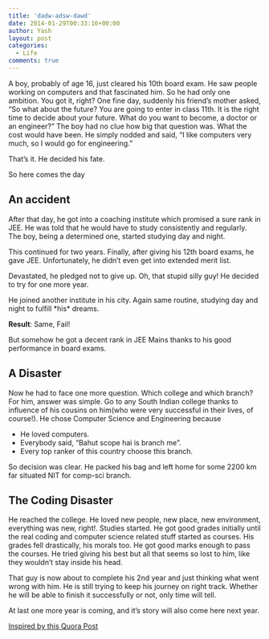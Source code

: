 ```yaml
---
title: 'dadw-adsw-dawd'
date: 2014-01-29T00:33:16+00:00
author: Yash
layout: post
categories:
  - Life
comments: true
---
```

A boy, probably of age 16, just cleared his 10th board exam. He saw people working on computers and that fascinated him. So he had only one ambition. You got it, right? One fine day, suddenly his friend&#8217;s mother asked, &#8220;So what about the future? You are going to enter in class 11th. It is the right time to decide about your future. What do you want to become, a doctor or an engineer?&#8221; The boy had no clue how big that question was. What the cost would have been. He simply nodded and said, &#8220;I like computers very much, so I would go for engineering.&#8221;

That&#8217;s it. He decided his fate.

So here comes the day

## An accident

After that day, he got into a coaching institute which promised a sure rank in JEE. He was told that he would have to study consistently and regularly. The boy, being a determined one, started studying day and night.

This continued for two years. Finally, after giving his 12th board exams, he gave JEE. Unfortunately, he didn&#8217;t even get into extended merit list.

Devastated, he pledged not to give up. Oh, that stupid silly guy! He decided to try for one more year.

He joined another institute in his city. Again same routine, studying day and night to fulfill \*his\* dreams.

**Result**: Same, Fail!

But somehow he got a decent rank in JEE Mains thanks to his good performance in board exams.

## A Disaster

Now he had to face one more question. Which college and which branch? For him, answer was simple. Go to any South Indian college thanks to influence of his cousins on him(who were very successful in their lives, of course!). He chose Computer Science and Engineering because

  * He loved computers.
  * Everybody said, &#8220;Bahut scope hai is branch me&#8221;.
  * Every top ranker of this country choose this branch.

So decision was clear. He packed his bag and left home for some 2200 km far situated NIT for comp-sci branch.

## The Coding Disaster

He reached the college. He loved new people, new place, new environment, everything was new, right!. Studies started. He got good grades initially until the real coding and computer science related stuff started as courses. His grades fell drastically, his morals too. He got good marks enough to pass the courses. He tried giving his best but all that seems so lost to him, like they wouldn&#8217;t stay inside his head.

That guy is now about to complete his 2nd year and just thinking what went wrong with him. He is still trying to keep his journey on right track. Whether he will be able to finish it successfully or not, only time will tell.

At last one more year is coming, and it&#8217;s story will also come here next year.

<a href="https://www.quora.com/What-were-you-once-that-youll-never-be-again/answer/Nishant-Kumar-187?srid=8MaF&#038;share=8df79cac" target="_blank" style="text-decoration: underline;">Inspired by this Quora Post</a>
